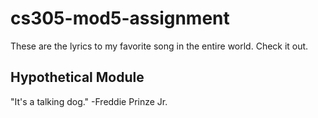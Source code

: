 # cs305-mod5-assignment
These are the lyrics to my favorite song in the entire world. Check it out.


## Hypothetical Module

"It's a talking dog."
  -Freddie Prinze Jr.
